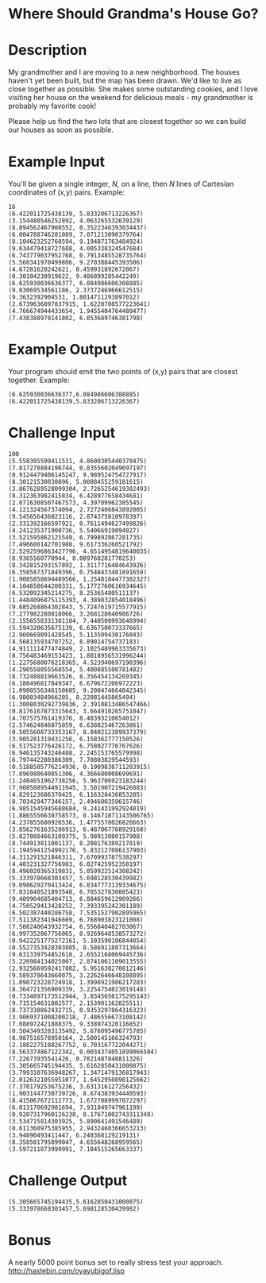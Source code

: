 # Where Should Grandma's House Go?
<div class="md"><h1>Description</h1>
<p>My grandmother and I are moving to a new neighborhood. The houses haven't yet been built, but the map has been drawn. We'd like to live as close together as possible. She makes some outstanding cookies, and I love visiting her house on the weekend for delicious meals - my grandmother is probably my favorite cook!</p>
<p>Please help us find the two lots that are closest together so we can build our houses as soon as possible. </p>
<h1>Example Input</h1>
<p>You'll be given a single integer, <em>N</em>, on a line, then <em>N</em> lines of Cartesian coordinates of (x,y) pairs. Example:</p>
<pre><code>16 
(6.422011725438139, 5.833206713226367)
(3.154480546252892, 4.063265532639129)
(8.894562467908552, 0.3522346393034437)
(6.004788746281089, 7.071213090379764)
(8.104623252768594, 9.194871763484924)
(9.634479418727688, 4.005338324547684)
(6.743779037952768, 0.7913485528735764)
(5.560341970499806, 9.270388445393506)
(4.67281620242621, 8.459931892672067)
(0.30104230919622, 9.406899285442249)
(6.625930036636377, 6.084986606308885)
(9.03069534561186, 2.3737246966612515)
(9.3632392904531, 1.8014711293897012)
(2.6739636897837915, 1.6220708577223641)
(4.766674944433654, 1.9455404764480477)
(7.438388978141802, 6.053689746381798)
</code></pre>
<h1>Example Output</h1>
<p>Your program should emit the two points of (x,y) pairs that are closest together. Example:</p>
<pre><code>(6.625930036636377,6.084986606308885) (6.422011725438139,5.833206713226367)
</code></pre>
<h1>Challenge Input</h1>
<pre><code>100
(5.558305599411531, 4.8600305440370475)
(7.817278884196744, 0.8355602049697197)
(0.9124479406145247, 9.989524754727917)
(8.30121530830896, 5.0088455259181615)
(3.8676289528099304, 2.7265254619302493)
(8.312363982415834, 6.428977658434681)
(2.0716308507467573, 4.39709962385545)
(4.121324567374094, 2.7272406843892005)
(9.545656436023116, 2.874375810978397)
(2.331392166597921, 0.7611494627499826)
(4.241235371900736, 5.54066919094827)
(3.521595862125549, 6.799892867281735)
(7.496600142701988, 9.617336260521792)
(2.5292596863427796, 4.6514954819640035)
(8.9365560770944, 8.089768281770253)
(8.342815293157892, 1.3117716484643926)
(6.358587371849396, 0.7548433481891659)
(1.9085858694489566, 1.2548184477302327)
(4.104650644200331, 5.1772760616934645)
(6.532092345214275, 8.25365480511137)
(1.4484096875115393, 4.389832854018496)
(9.685268864302843, 5.7247619715577915)
(7.277982280818066, 3.268128640986726)
(2.1556558331381104, 7.440500993648994)
(5.594320635675139, 6.636750073337665)
(2.960669091428545, 5.113509430176043)
(4.568135934707252, 8.89014754737183)
(4.911111477474849, 2.1025489963335673)
(8.756483469153423, 1.8018956531996244)
(1.2275680076218365, 4.523940697190396)
(4.290558055568554, 5.400885500781402)
(8.732488819663526, 8.356454134269345)
(6.180496817849347, 6.679672206972223)
(1.0980556346150605, 9.200474664842345)
(6.98003484966205, 8.22081445865494)
(1.3008030292739836, 2.3910813486547466)
(0.8176167873315643, 3.664910265751047)
(4.707575761419376, 8.48393210654012)
(2.574624846075059, 6.638825467263861)
(0.5055608733353167, 8.040212389937379)
(3.905281319431256, 6.158362777150526)
(6.517523776426172, 6.758027776767626)
(6.946135743246488, 2.245153765579998)
(6.797442280386309, 7.70803829544593)
(0.5188505776214936, 0.1909838711203915)
(7.896980640851306, 4.366680008699691)
(1.2404651962738256, 5.963706923183244)
(7.9085889544911945, 3.501907219426883)
(4.829123686370425, 6.116328436853205)
(8.703429477346157, 2.494600359615746)
(6.9851545945688684, 9.241431992924019)
(1.8865556630758573, 0.14671871143506765)
(4.237855680926536, 1.4775578026826663)
(3.8562761635286913, 6.487067768929168)
(5.8278084663109375, 5.98913080157908)
(8.744913811001137, 8.208176389217819)
(1.1945941254992176, 5.832127086137903)
(4.311291521846311, 7.670993787538297)
(4.403231327756983, 6.027425952358197)
(8.496020365319831, 5.059922514308242)
(5.333978668303457, 5.698128530439982)
(9.098629270413424, 6.8347773139334675)
(7.031840521893548, 6.705327830885423)
(9.409904685404713, 6.884659612909266)
(4.750529413428252, 7.393395242301189)
(6.502387440286758, 7.5351527902895965)
(7.511382341946669, 6.768903823121008)
(7.508240643932754, 6.556840482703067)
(6.997352867756065, 0.9269648538573272)
(0.9422251775272161, 5.103590106844054)
(0.5527353428303805, 8.586911807313664)
(9.631339754852618, 2.6552168069445736)
(5.226984134025007, 2.8741061109013555)
(2.9325669592417802, 5.951638270812146)
(9.589378643660075, 3.2262646648108895)
(1.090723228724918, 1.3998921986217283)
(8.364721356909339, 3.2254754023019148)
(0.7334897173512944, 3.8345650175295143)
(9.715154631802577, 2.153901162825511)
(8.737338862432715, 0.9353297864316323)
(3.9069371008200218, 7.486556673108142)
(7.088972421888375, 9.338974320116852)
(0.5043493283135492, 5.676095496775785)
(8.987516578950164, 2.500145166324793)
(2.1882275188267752, 6.703167722044271)
(8.563374867122342, 0.0034374051899066504)
(7.22673935541426, 0.7821487848811326)
(5.305665745194435, 5.6162850431000875)
(3.7993107636948267, 1.3471479136817943)
(2.0126321055951077, 1.6452950898125662)
(7.370179253675236, 3.631316127256432)
(1.9031447730739726, 8.674383934440593)
(8.415067672112773, 1.6727089997072297)
(6.013170692981694, 7.931049747961199)
(0.9207317960126238, 0.17671002743311348)
(3.534715814303925, 5.890641491546489)
(0.611360975385955, 2.9432460366653213)
(3.94890493411447, 6.248368129219131)
(8.358501795899047, 4.655648268959565)
(3.597211873999991, 7.184515265663337)
</code></pre>
<h1>Challenge Output</h1>
<pre><code>(5.305665745194435,5.6162850431000875) (5.333978668303457,5.698128530439982)
</code></pre>
<h1>Bonus</h1>
<p>A nearly 5000 point bonus set to really stress test your approach. <a href="http://hastebin.com/oyayubigof.lisp">http://hastebin.com/oyayubigof.lisp</a> </p>
</div>
